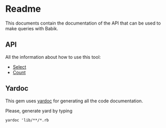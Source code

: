 # Readme

This documents contain the documentation of the API
that can be used to make queries with Babik.

## API

All the information about how to use this tool:

- [Select](/doc/api/select.md)
- [Count](/doc/api/count.md)

## Yardoc

This gem uses [yardoc](https://yardoc.org/) for generating all the code documentation.

Please, generate yard by typing

```
yardoc 'lib/**/*.rb
```
